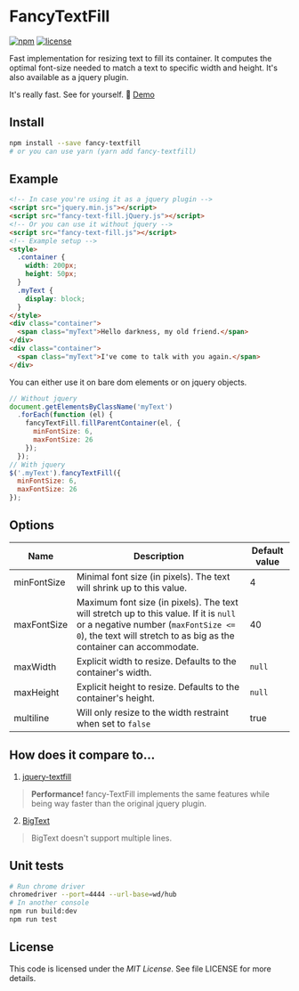 # FancyTextFill
[![npm](https://img.shields.io/npm/v/fancy-textfill.svg)](https://www.npmjs.com/package/fancy-textfill)
[![license](https://img.shields.io/github/license/fazouane-marouane/fancy-textfill.svg)](https://github.com/fazouane-marouane/fancy-textfill/blob/master/LICENSE)

Fast implementation for resizing text to fill its container.
It computes the optimal font-size needed to match a text to specific width and height.
It's also available as a jquery plugin.

It's really fast. See for yourself. :metal: [Demo](https://fazouane-marouane.github.io/fancy-textfill/)

## Install

```bash
npm install --save fancy-textfill
# or you can use yarn (yarn add fancy-textfill)
```

## Example

```html
<!-- In case you're using it as a jquery plugin -->
<script src="jquery.min.js"></script>
<script src="fancy-text-fill.jQuery.js"></script>
<!-- Or you can use it without jquery -->
<script src="fancy-text-fill.js"></script>
<!-- Example setup -->
<style>
  .container {
    width: 200px;
    height: 50px;
  }
  .myText {
    display: block;
  }
</style>
<div class="container">
  <span class="myText">Hello darkness, my old friend.</span>
</div>
<div class="container">
  <span class="myText">I've come to talk with you again.</span>
</div>
```

You can either use it on bare dom elements or on jquery objects.

```js
// Without jquery
document.getElementsByClassName('myText')
  .forEach(function (el) {
    fancyTextFill.fillParentContainer(el, {
      minFontSize: 6,
      maxFontSize: 26
    });
  });
// With jquery
$('.myText').fancyTextFill({
  minFontSize: 6,
  maxFontSize: 26
});
```

## Options

| Name        | Description | Default value |
|-------------|-------------|---------------|
| minFontSize | Minimal font size (in pixels). The text will shrink up to this value. | 4 |
| maxFontSize | Maximum font size (in pixels). The text will stretch up to this value. If it is `null` or a negative number (`maxFontSize <= 0`), the text will stretch to as big as the container can accommodate. | 40 |
| maxWidth    | Explicit width to resize. Defaults to the container's width. | `null` |
| maxHeight   | Explicit height to resize. Defaults to the container's height. | `null` |
| multiline   | Will only resize to the width restraint when set to `false` | true |

## How does it compare to...

1. [jquery-textfill](https://github.com/jquery-textfill/jquery-textfill)

> **Performance!** fancy-TextFill implements the same features while being way faster than the original jquery plugin.

2. [BigText](https://github.com/zachleat/BigText)

> BigText doesn't support multiple lines.

## Unit tests

```bash
# Run chrome driver
chromedriver --port=4444 --url-base=wd/hub
# In another console
npm run build:dev
npm run test
```

## License

This code is licensed under the _MIT License_. See file LICENSE for more details.
